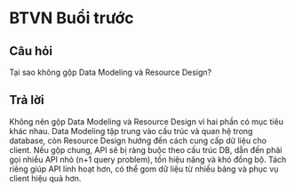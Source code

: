# BTVN Buổi trước

## Câu hỏi

Tại sao không gộp Data Modeling và Resource Design?

## Trả lời

Không nên gộp Data Modeling và Resource Design vì hai phần có mục tiêu khác nhau.
Data Modeling tập trung vào cấu trúc và quan hệ trong database, còn Resource Design hướng đến cách cung cấp dữ liệu cho client.
Nếu gộp chung, API sẽ bị ràng buộc theo cấu trúc DB, dẫn đến phải gọi nhiều API nhỏ (n+1 query problem), tốn hiệu năng và khó đồng bộ.
Tách riêng giúp API linh hoạt hơn, có thể gom dữ liệu từ nhiều bảng và phục vụ client hiệu quả hơn.